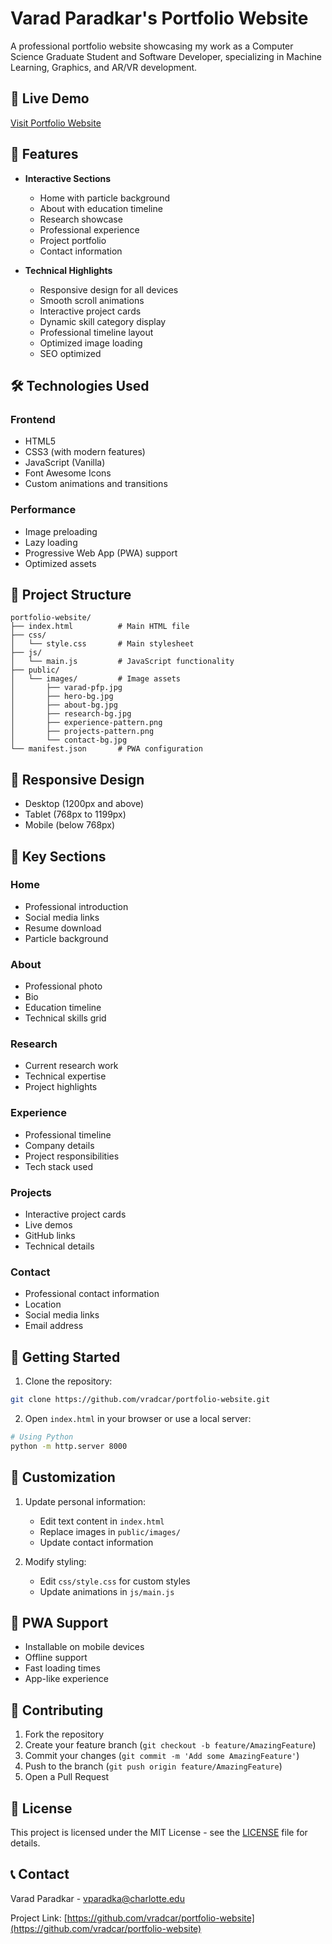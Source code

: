 # Varad Paradkar's Portfolio Website

A professional portfolio website showcasing my work as a Computer Science Graduate Student and Software Developer, specializing in Machine Learning, Graphics, and AR/VR development.

## 🚀 Live Demo
[Visit Portfolio Website](https://vradcar.github.io)

## 🎯 Features

- **Interactive Sections**
  - Home with particle background
  - About with education timeline
  - Research showcase
  - Professional experience
  - Project portfolio
  - Contact information

- **Technical Highlights**
  - Responsive design for all devices
  - Smooth scroll animations
  - Interactive project cards
  - Dynamic skill category display
  - Professional timeline layout
  - Optimized image loading
  - SEO optimized

## 🛠️ Technologies Used

### Frontend
- HTML5
- CSS3 (with modern features)
- JavaScript (Vanilla)
- Font Awesome Icons
- Custom animations and transitions

### Performance
- Image preloading
- Lazy loading
- Progressive Web App (PWA) support
- Optimized assets

## 📁 Project Structure

```
portfolio-website/
├── index.html          # Main HTML file
├── css/
│   └── style.css       # Main stylesheet
├── js/
│   └── main.js         # JavaScript functionality
├── public/
│   └── images/         # Image assets
│       ├── varad-pfp.jpg
│       ├── hero-bg.jpg
│       ├── about-bg.jpg
│       ├── research-bg.jpg
│       ├── experience-pattern.png
│       ├── projects-pattern.png
│       └── contact-bg.jpg
└── manifest.json       # PWA configuration
```

## 📱 Responsive Design

- Desktop (1200px and above)
- Tablet (768px to 1199px)
- Mobile (below 768px)

## 🎨 Key Sections

### Home
- Professional introduction
- Social media links
- Resume download
- Particle background

### About
- Professional photo
- Bio
- Education timeline
- Technical skills grid

### Research
- Current research work
- Technical expertise
- Project highlights

### Experience
- Professional timeline
- Company details
- Project responsibilities
- Tech stack used

### Projects
- Interactive project cards
- Live demos
- GitHub links
- Technical details

### Contact
- Professional contact information
- Location
- Social media links
- Email address

## 🚀 Getting Started

1. Clone the repository:
```bash
git clone https://github.com/vradcar/portfolio-website.git
```

2. Open `index.html` in your browser or use a local server:
```bash
# Using Python
python -m http.server 8000
```

## 🔧 Customization

1. Update personal information:
   - Edit text content in `index.html`
   - Replace images in `public/images/`
   - Update contact information

2. Modify styling:
   - Edit `css/style.css` for custom styles
   - Update animations in `js/main.js`

## 📱 PWA Support

- Installable on mobile devices
- Offline support
- Fast loading times
- App-like experience

## 🤝 Contributing

1. Fork the repository
2. Create your feature branch (`git checkout -b feature/AmazingFeature`)
3. Commit your changes (`git commit -m 'Add some AmazingFeature'`)
4. Push to the branch (`git push origin feature/AmazingFeature`)
5. Open a Pull Request

## 📄 License

This project is licensed under the MIT License - see the [LICENSE](LICENSE) file for details.

## 📞 Contact

Varad Paradkar - [vparadka@charlotte.edu](mailto:vparadka@charlotte.edu)

Project Link: [https://github.com/vradcar/portfolio-website](https://github.com/vradcar/portfolio-website)




